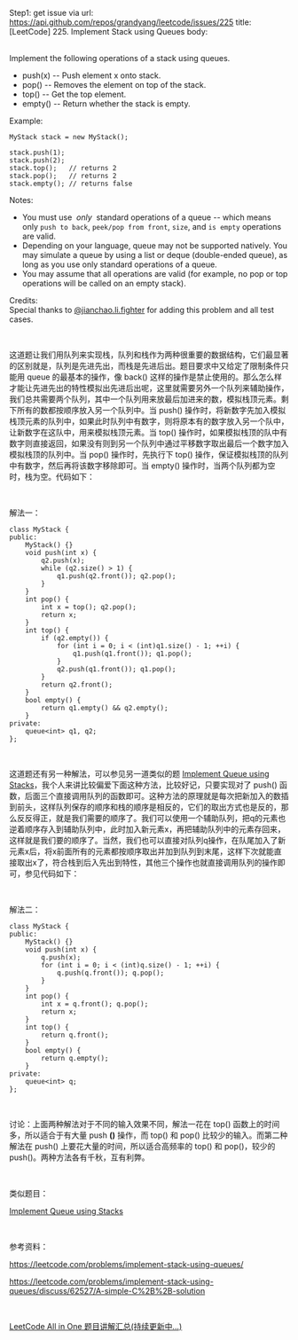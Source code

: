 Step1: get issue via url: https://api.github.com/repos/grandyang/leetcode/issues/225 
 title:[LeetCode] 225. Implement Stack using Queues 
 body:  
  

Implement the following operations of a stack using queues.

  * push(x) -- Push element x onto stack.
  * pop() -- Removes the element on top of the stack.
  * top() -- Get the top element.
  * empty() -- Return whether the stack is empty.



Example:
    
    
    MyStack stack = new MyStack();
    
    stack.push(1);
    stack.push(2);  
    stack.top();   // returns 2
    stack.pop();   // returns 2
    stack.empty(); // returns false

Notes:

  * You must use  _only_  standard operations of a queue -- which means only `push to back`, `peek/pop from front`, `size`, and `is empty` operations are valid.
  * Depending on your language, queue may not be supported natively. You may simulate a queue by using a list or deque (double-ended queue), as long as you use only standard operations of a queue.
  * You may assume that all operations are valid (for example, no pop or top operations will be called on an empty stack).



Credits:  
Special thanks to [@jianchao.li.fighter](https://leetcode.com/discuss/user/jianchao.li.fighter) for adding this problem and all test cases.

 

这道题让我们用队列来实现栈，队列和栈作为两种很重要的数据结构，它们最显著的区别就是，队列是先进先出，而栈是先进后出。题目要求中又给定了限制条件只能用 queue 的最基本的操作，像 back() 这样的操作是禁止使用的。那么怎么样才能让先进先出的特性模拟出先进后出呢，这里就需要另外一个队列来辅助操作，我们总共需要两个队列，其中一个队列用来放最后加进来的数，模拟栈顶元素。剩下所有的数都按顺序放入另一个队列中。当 push() 操作时，将新数字先加入模拟栈顶元素的队列中，如果此时队列中有数字，则将原本有的数字放入另一个队中，让新数字在这队中，用来模拟栈顶元素。当 top() 操作时，如果模拟栈顶的队中有数字则直接返回，如果没有则到另一个队列中通过平移数字取出最后一个数字加入模拟栈顶的队列中。当 pop() 操作时，先执行下 top() 操作，保证模拟栈顶的队列中有数字，然后再将该数字移除即可。当 empty() 操作时，当两个队列都为空时，栈为空。代码如下：

 

解法一：
    
    
    class MyStack {
    public:
        MyStack() {}
        void push(int x) {
            q2.push(x);
            while (q2.size() > 1) {
                q1.push(q2.front()); q2.pop();
            }
        }
        int pop() {
            int x = top(); q2.pop();
            return x;
        }
        int top() {
            if (q2.empty()) {
                for (int i = 0; i < (int)q1.size() - 1; ++i) {
                    q1.push(q1.front()); q1.pop();
                }
                q2.push(q1.front()); q1.pop();
            }
            return q2.front();
        }
        bool empty() {
            return q1.empty() && q2.empty();
        }
    private:
        queue<int> q1, q2;
    };

 

这道题还有另一种解法，可以参见另一道类似的题 [Implement Queue using Stacks](http://www.cnblogs.com/grandyang/p/4626238.html)，我个人来讲比较偏爱下面这种方法，比较好记，只要实现对了 push() 函数，后面三个直接调用队列的函数即可。这种方法的原理就是每次把新加入的数插到前头，这样队列保存的顺序和栈的顺序是相反的，它们的取出方式也是反的，那么反反得正，就是我们需要的顺序了。我们可以使用一个辅助队列，把q的元素也逆着顺序存入到辅助队列中，此时加入新元素x，再把辅助队列中的元素存回来，这样就是我们要的顺序了。当然，我们也可以直接对队列q操作，在队尾加入了新元素x后，将x前面所有的元素都按顺序取出并加到队列到末尾，这样下次就能直接取出x了，符合栈到后入先出到特性，其他三个操作也就直接调用队列的操作即可，参见代码如下：

 

解法二：
    
    
    class MyStack {
    public:
        MyStack() {}
        void push(int x) {
            q.push(x);
            for (int i = 0; i < (int)q.size() - 1; ++i) {
                q.push(q.front()); q.pop();
            }
        }
        int pop() {
            int x = q.front(); q.pop();
            return x;
        }
        int top() {
            return q.front();
        }
        bool empty() {
            return q.empty();
        }
    private:
        queue<int> q;
    };

 

讨论：上面两种解法对于不同的输入效果不同，解法一花在 top() 函数上的时间多，所以适合于有大量 push **()** 操作，而 top() 和 pop() 比较少的输入。而第二种解法在 push() 上要花大量的时间，所以适合高频率的 top() 和 pop()，较少的 push()。两种方法各有千秋，互有利弊。

 

类似题目：

[Implement Queue using Stacks](http://www.cnblogs.com/grandyang/p/4626238.html)

 

参考资料：

<https://leetcode.com/problems/implement-stack-using-queues/>

<https://leetcode.com/problems/implement-stack-using-queues/discuss/62527/A-simple-C%2B%2B-solution>

 

[LeetCode All in One 题目讲解汇总(持续更新中...)](http://www.cnblogs.com/grandyang/p/4606334.html)
